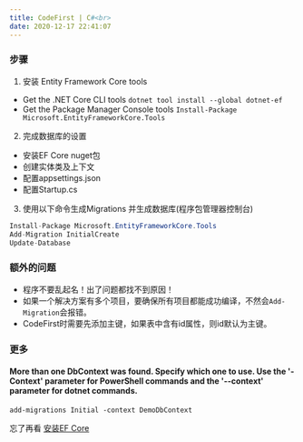 ```yaml
---
title: CodeFirst | C#<br>
date: 2020-12-17 22:41:07
---
```

### 步骤

1. 安装 Entity Framework Core tools
- Get the .NET Core CLI tools
`dotnet tool install --global dotnet-ef`
- Get the Package Manager Console tools
`Install-Package Microsoft.EntityFrameworkCore.Tools`

2. 完成数据库的设置
- 安装EF Core nuget包
- 创建实体类及上下文
- 配置appsettings.json
- 配置Startup.cs

3. 使用以下命令生成Migrations 并生成数据库(程序包管理器控制台)
```c#
Install-Package Microsoft.EntityFrameworkCore.Tools
Add-Migration InitialCreate
Update-Database
```

### 额外的问题

- 程序不要乱起名！出了问题都找不到原因！
- 如果一个解决方案有多个项目，要确保所有项目都能成功编译，不然会`Add-Migration`会报错。
- CodeFirst时需要先添加主键，如果表中含有id属性，则id默认为主键。

### 更多

#### More than one DbContext was found. Specify which one to use. Use the '-Context' parameter for PowerShell commands and the '--context' parameter for dotnet commands.

```
add-migrations Initial -context DemoDbContext
```

忘了再看 [安装EF Core](https://docs.microsoft.com/zh-cn/ef/core/get-started/overview/install)